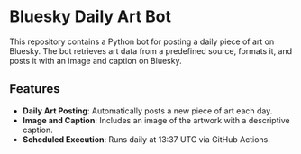 # Bluesky Daily Art Bot

This repository contains a Python bot for posting a daily piece of art on Bluesky. The bot retrieves art data from a predefined source, formats it, and posts it with an image and caption on Bluesky.

## Features

- **Daily Art Posting**: Automatically posts a new piece of art each day.
- **Image and Caption**: Includes an image of the artwork with a descriptive caption.
- **Scheduled Execution**: Runs daily at 13:37 UTC via GitHub Actions.


